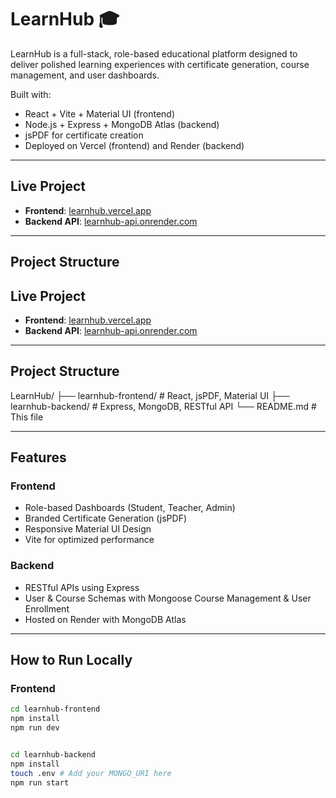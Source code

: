 # LearnHub 🎓

LearnHub is a full-stack, role-based educational platform designed to deliver polished learning experiences with certificate generation, course management, and user dashboards.

Built with:
-  React + Vite + Material UI (frontend)
-  Node.js + Express + MongoDB Atlas (backend)
-  jsPDF for certificate creation
-  Deployed on Vercel (frontend) and Render (backend)

---

##  Live Project

- **Frontend**: [learnhub.vercel.app](https://learnhub.vercel.app)
- **Backend API**: [learnhub-api.onrender.com](https://learnhub-api.onrender.com)

---

##  Project Structure

##  Live Project

- **Frontend**: [learnhub.vercel.app](https://learnhub.vercel.app)
- **Backend API**: [learnhub-api.onrender.com](https://learnhub-api.onrender.com)

---

##  Project Structure

LearnHub/ ├── learnhub-frontend/ # React, jsPDF, Material UI ├── learnhub-backend/ # Express, MongoDB, RESTful API └── README.md # This file


---

##  Features

### Frontend
-  Role-based Dashboards (Student, Teacher, Admin)
-  Branded Certificate Generation (jsPDF)
-  Responsive Material UI Design
-  Vite for optimized performance

### Backend
-  RESTful APIs using Express
- User & Course Schemas with Mongoose
  Course Management & User Enrollment
-  Hosted on Render with MongoDB Atlas

---

## How to Run Locally

###  Frontend

```bash
cd learnhub-frontend
npm install
npm run dev


cd learnhub-backend
npm install
touch .env # Add your MONGO_URI here
npm run start
